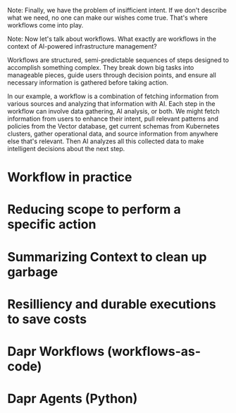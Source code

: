 <!-- .slide: data-background="img/idp-problem-intent.jpeg" data-background-size="contain" data-background-color="black" -->

Note:
Finally, we have the problem of insifficient intent. If we don't describe what we need, no one can make our wishes come true. That's where workflows come into play.


<!-- .slide: data-background="img/idp-solution-workflows.jpeg" data-background-size="contain" data-background-color="black" -->

Note:
Now let's talk about workflows. What exactly are workflows in the context of AI-powered infrastructure management?

Workflows are structured, semi-predictable sequences of steps designed to accomplish something complex. They break down big tasks into manageable pieces, guide users through decision points, and ensure all necessary information is gathered before taking action.

In our example, a workflow is a combination of fetching information from various sources and analyzing that information with AI. Each step in the workflow can involve data gathering, AI analysis, or both. We might fetch information from users to enhance their intent, pull relevant patterns and policies from the Vector database, get current schemas from Kubernetes clusters, gather operational data, and source information from anywhere else that's relevant. Then AI analyzes all this collected data to make intelligent decisions about the next step.


# Workflow in practice

<!-- .slide: data-background="img/workflows.png" data-background-size="contain" data-background-color="black" -->


# Reducing scope to perform a specific action

<!-- .slide: data-background="img/workflows-with-rag.png" data-background-size="contain" data-background-color="black" -->


# Summarizing Context to clean up garbage

<!-- .slide: data-background="img/workflows-context.png" data-background-size="contain" data-background-color="black" -->


# Resilliency and durable executions to save costs

<!-- .slide: data-background="img/workflows-resilliency.png" data-background-size="contain" data-background-color="black" -->


# Dapr Workflows (workflows-as-code) 

<!-- .slide: data-background="img/dapr-workflows.png" data-background-size="contain" data-background-color="black" -->


# Dapr Agents (Python)

<!-- .slide: data-background="img/dapr-agents.png" data-background-size="contain" data-background-color="black" -->